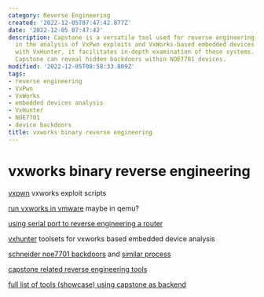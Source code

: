 ```yaml
---
category: Reverse Engineering
created: '2022-12-05T07:47:42.877Z'
date: '2022-12-05 07:47:42'
description: Capstone is a versatile tool used for reverse engineering, particularly
  in the analysis of VxPwn exploits and VxWorks-based embedded devices. With its compatibility
  with VxHunter, it facilitates in-depth examination of these systems. Additionally,
  Capstone can reveal hidden backdoors within NOE7701 devices.
modified: '2022-12-05T08:58:33.809Z'
tags:
- reverse engineering
- VxPwn
- VxWorks
- embedded devices analysis
- VxHunter
- NOE7701
- device backdoors
title: vxworks binary reverse engineering
---
```


# vxworks binary reverse engineering

[vxpwn](https://github.com/knownsec/VxPwn) vxworks exploit scripts

[run vxworks in vmware](https://blog.katastros.com/a?ID=00200-501cc04d-5cf6-40d6-a5e0-d3845de9cc3a) maybe in qemu?

[using serial port to reverse engineering a router](https://blog.quarkslab.com/reverse-engineering-a-vxworks-os-based-router.html)

[vxhunter](https://github.com/PAGalaxyLab/vxhunter) toolsets for vxworks based embedded device analysis

[schneider noe7701 backdoors](http://kabeor.cn/%E6%96%BD%E8%80%90%E5%BE%B7NOE77101%E4%BB%A5%E5%A4%AA%E7%BD%91%E6%A8%A1%E5%9D%97%E5%9B%BA%E4%BB%B6%E9%80%86%E5%90%91%E5%8F%8A%E5%90%8E%E9%97%A8%E6%8C%96%E6%8E%98/#%E9%87%8D%E6%9E%84%E7%AC%A6%E5%8F%B7%E8%A1%A8) and [similar process](https://myfzy.top/2019/10/29/%E6%8E%A7%E5%88%B6%E5%99%A8%E5%9B%BA%E4%BB%B6%E9%80%86%E5%90%91%E5%88%86%E6%9E%90%E5%AE%9E%E8%B7%B5/)

[capstone related reverse engineering tools](https://awesomeopensource.com/projects/capstone/reverse-engineering)

[full list of tools (showcase) using capstone as backend](https://www.capstone-engine.org/showcase.html)



